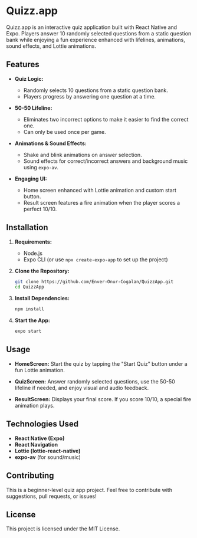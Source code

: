 # Quizz.app

Quizz.app is an interactive quiz application built with React Native and Expo. Players answer 10 randomly selected questions from a static question bank while enjoying a fun experience enhanced with lifelines, animations, sound effects, and Lottie animations.

## Features

- **Quiz Logic:**
  - Randomly selects 10 questions from a static question bank.
  - Players progress by answering one question at a time.

- **50-50 Lifeline:**
  - Eliminates two incorrect options to make it easier to find the correct one.
  - Can only be used once per game.

- **Animations & Sound Effects:**
  - Shake and blink animations on answer selection.
  - Sound effects for correct/incorrect answers and background music using `expo-av`.

- **Engaging UI:**
  - Home screen enhanced with Lottie animation and custom start button.
  - Result screen features a fire animation when the player scores a perfect 10/10.

## Installation

1. **Requirements:**
   - Node.js
   - Expo CLI (or use `npx create-expo-app` to set up the project)

2. **Clone the Repository:**

   ```bash
   git clone https://github.com/Enver-Onur-Cogalan/QuizzApp.git
   cd QuizzApp
   ```

3. **Install Dependencies:**

   ```bash
   npm install
   ```

4. **Start the App:**

   ```bash
   expo start
   ```

## Usage

- **HomeScreen:**
  Start the quiz by tapping the "Start Quiz" button under a fun Lottie animation.

- **QuizScreen:**
  Answer randomly selected questions, use the 50-50 lifeline if needed, and enjoy visual and audio feedback.

- **ResultScreen:**
  Displays your final score. If you score 10/10, a special fire animation plays.

## Technologies Used

- **React Native (Expo)**
- **React Navigation**
- **Lottie (lottie-react-native)**
- **expo-av** (for sound/music)


## Contributing

This is a beginner-level quiz app project. Feel free to contribute with suggestions, pull requests, or issues!

## License

This project is licensed under the MIT License.
